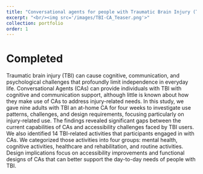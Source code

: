```yaml
---
title: "Conversational agents for people with Traumatic Brain Injury (TBI)"
excerpt: "<br/><img src='/images/TBI-CA_Teaser.png'>"
collection: portfolio
order: 1
---
```


# Completed
Traumatic brain injury (TBI) can cause cognitive, communication, and psychological challenges that profoundly limit independence in everyday life. Conversational Agents (CAs) can provide individuals with TBI with cognitive and communication support, although little is known about how they make use of CAs to address injury-related needs. In this study, we gave nine adults with TBI an at-home CA for four weeks to investigate use patterns, challenges, and design requirements, focusing particularly on injury-related use. The findings revealed significant gaps between the current capabilities of CAs and accessibility challenges faced by TBI users. We also identified 14 TBI-related activities that participants engaged in with CAs. We categorized those activities into four groups: mental health, cognitive activities, healthcare and rehabilitation, and routine activities. Design implications focus on accessibility improvements and functional designs of CAs that can better support the day-to-day needs of people with TBI.

